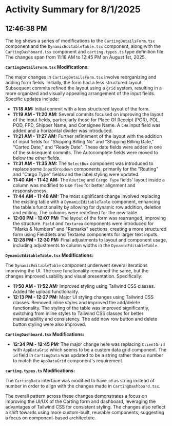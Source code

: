 # Activity Summary for 8/1/2025

## 12:46:38 PM
The log shows a series of modifications to the `CartingDetailsForm.tsx` component and the `DynamicEditableTable.tsx` component, along with the  `CartingDashboard.tsx` component and `carting.types.ts` type definition file.  The changes span from 11:18 AM to 12:45 PM on August 1st, 2025.

**`CartingDetailsForm.tsx` Modifications:**

The major changes in `CartingDetailsForm.tsx` involve reorganizing and adding form fields.  Initially, the form had a less structured layout.  Subsequent commits refined the layout using a `grid` system, resulting in a more organized and visually appealing arrangement of the input fields.  Specific updates include:

* **11:18 AM:** Initial commit with a less structured layout of the form.
* **11:19 AM - 11:20 AM:** Several commits focused on improving the layout of the input fields, particularly those for Place Of Receipt (POR), POL, POD, FPD, Shipper Name, and Consignee Name.  A  `CHA` input field was added and a horizontal divider was introduced.
* **11:21 AM - 11:27 AM:**  Further refinement of the layout with the addition of input fields for "Shipping Billing No" and "Shipping Billing Date," "Carted Date," and "Ready Date". These date fields were added in one of the subsequent commits. The Autocomplete fields were moved to below the other fields.
* **11:31 AM - 11:35 AM:**  The `SelectBox` component was introduced to replace some `InputDropdown` components, primarily for the "Routing" and "Cargo Type" fields and the label styling were updated.
* **11:40 AM - 11:42 AM:**  The `Routing` and `Cargo Type` fields' layout inside a column was modified to use `flex` for better alignment and responsiveness.
* **11:44 AM - 11:48 AM:** The most significant change involved replacing the existing table with a `DynamicEditableTable` component, enhancing the table's functionality by allowing for dynamic row addition, deletion and editing.  The columns were redefined for the new table.
* **12:00 PM - 12:07 PM:**  The layout of the form was rearranged, improving the structure.  `Field` and `Textarea` components were introduced for "Marks & Numbers" and "Remarks" sections, creating a more structured form using FieldSets and Textarea components for larger text inputs.
* **12:28 PM - 12:30 PM:** Final adjustments to layout and component usage, including adjustments to column widths in the `DynamicEditableTable`.


**`DynamicEditableTable.tsx` Modifications:**

The `DynamicEditableTable` component underwent several iterations improving the UI.  The core functionality remained the same, but the changes improved usability and visual presentation.  Specifically:

* **11:50 AM - 11:52 AM:** Improved styling using Tailwind CSS classes. Added file upload functionality.
* **12:13 PM - 12:27 PM:** Major UI styling changes using Tailwind CSS classes. Removed inline styles and improved the add/delete functionality. The styling of the table was improved significantly, switching from inline styles to Tailwind CSS classes for better maintainability and consistency. The add new row button and delete button styling were also improved.


**`CartingDashboard.tsx` Modifications:**

* **12:34 PM - 12:45 PM:**  The major change here was replacing `ClientGrid` with `AppDataGrid` which seems to be a custom data grid component. The `id` field in `CartingData` was updated to be a string rather than a number to match the `AppDataGrid` component's requirement.


**`carting.types.ts` Modifications:**

The `CartingData` interface was modified to have `id` as string instead of number in order to align with the changes made in `CartingDashboard.tsx`.


The overall pattern across these changes demonstrates a focus on improving the UI/UX of the Carting form and dashboard, leveraging the advantages of Tailwind CSS for consistent styling. The changes also reflect a shift towards using more custom-built, reusable components, suggesting a focus on component-based architecture.
